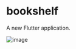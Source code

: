 # bookshelf

A new Flutter application.

![image](https://github.com/anilaHannah/BookShelf/assets/69452697/7dd54fa4-7f37-44d3-9961-62f97ec1df5d)
